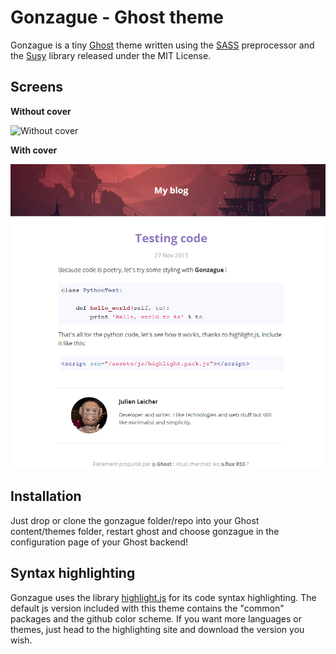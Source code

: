 # Gonzague - Ghost theme

Gonzague is a tiny [Ghost](http://ghost.org) theme written using the [SASS](http://sass-lang.com/) preprocessor and the [Susy](http://susy.oddbird.net/) library released under the MIT License.

## Screens

**Without cover**

![Without cover](screen2.jpg "Gonzague without cover")

**With cover**

![With cover](screen.png "Gonzague with cover")

## Installation

Just drop or clone the gonzague folder/repo into your Ghost content/themes folder, restart ghost and choose gonzague in the configuration page of your Ghost backend!

## Syntax highlighting

Gonzague uses the library [highlight.js](http://highlightjs.org/) for its code syntax highlighting. The default js version included with this theme contains the "common" packages and the github color scheme. If you want more languages or themes, just head to the highlighting site and download the version you wish.